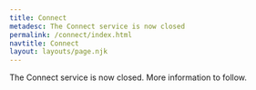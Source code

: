 ```yaml
---
title: Connect
metadesc: The Connect service is now closed
permalink: /connect/index.html
navtitle: Connect
layout: layouts/page.njk
---
```

The Connect service is now closed. More information to follow.